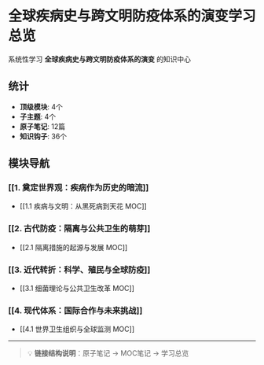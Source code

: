 # 全球疾病史与跨文明防疫体系的演变学习总览

系统性学习 **全球疾病史与跨文明防疫体系的演变** 的知识中心

## 统计

- **顶级模块**: 4个
- **子主题**: 4个
- **原子笔记**: 12篇
- **知识钩子**: 36个

## 模块导航

### [[1. 奠定世界观：疾病作为历史的暗流]]

- [[1.1 疾病与文明：从黑死病到天花 MOC]]

### [[2. 古代防疫：隔离与公共卫生的萌芽]]

- [[2.1 隔离措施的起源与发展 MOC]]

### [[3. 近代转折：科学、殖民与全球防疫]]

- [[3.1 细菌理论与公共卫生改革 MOC]]

### [[4. 现代体系：国际合作与未来挑战]]

- [[4.1 世界卫生组织与全球监测 MOC]]

---

> 💡 **链接结构说明**：原子笔记 → MOC笔记 → 学习总览
